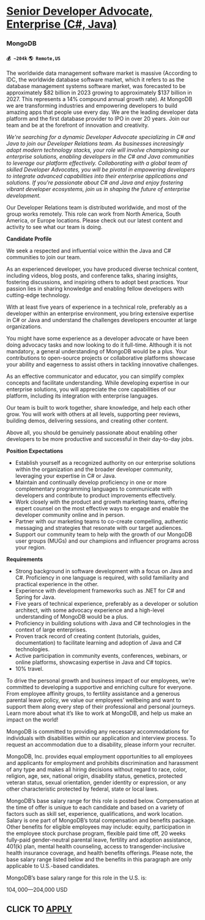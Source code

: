 # [Senior Developer Advocate, Enterprise (C#, Java)](https://www.remotewlb.com/apply/senior-developer-advocate-enterprise-c-java)  
### MongoDB  
#### `💰 ~204k` `🌎 Remote,US`  

The worldwide data management software market is massive (According to IDC, the worldwide database software market, which it refers to as the database management systems software market, was forecasted to be approximately $82 billion in 2023 growing to approximately $137 billion in 2027. This represents a 14% compound annual growth rate). At MongoDB we are transforming industries and empowering developers to build amazing apps that people use every day. We are the leading developer data platform and the first database provider to IPO in over 20 years. Join our team and be at the forefront of innovation and creativity.

_We're searching for a dynamic Developer Advocate specializing in C# and Java to join our Developer Relations team. As businesses increasingly adopt modern technology stacks, your role will involve championing our enterprise solutions, enabling developers in the C# and Java communities to leverage our platform effectively. Collaborating with a global team of skilled Developer Advocates, you will be pivotal in empowering developers to integrate advanced capabilities into their enterprise applications and solutions. If you're passionate about C# and Java and enjoy fostering vibrant developer ecosystems, join us in shaping the future of enterprise development._

Our Developer Relations team is distributed worldwide, and most of the group works remotely. This role can work from North America, South America, or Europe locations. Please check out our latest content and activity to see what our team is doing.

**Candidate Profile**

We seek a respected and influential voice within the Java and C# communities to join our team.

As an experienced developer, you have produced diverse technical content, including videos, blog posts, and conference talks, sharing insights, fostering discussions, and inspiring others to adopt best practices. Your passion lies in sharing knowledge and enabling fellow developers with cutting-edge technology.

With at least five years of experience in a technical role, preferably as a developer within an enterprise environment, you bring extensive expertise in C# or Java and understand the challenges developers encounter at large organizations.

You might have some experience as a developer advocate or have been doing advocacy tasks and now looking to do it full-time. Although it is not mandatory, a general understanding of MongoDB would be a plus. Your contributions to open-source projects or collaborative platforms showcase your ability and eagerness to assist others in tackling innovative challenges.

As an effective communicator and educator, you can simplify complex concepts and facilitate understanding. While developing expertise in our enterprise solutions, you will appreciate the core capabilities of our platform, including its integration with enterprise languages.

Our team is built to work together, share knowledge, and help each other grow. You will work with others at all levels, supporting peer reviews, building demos, delivering sessions, and creating other content.

Above all, you should be genuinely passionate about enabling other developers to be more productive and successful in their day-to-day jobs.

**Position Expectations**

  * Establish yourself as a recognized authority on our enterprise solutions within the organization and the broader developer community, leveraging your expertise in C# or Java.
  * Maintain and continually develop proficiency in one or more complementary programming languages to communicate with developers and contribute to product improvements effectively.
  * Work closely with the product and growth marketing teams, offering expert counsel on the most effective ways to engage and enable the developer community online and in person.
  * Partner with our marketing teams to co-create compelling, authentic messaging and strategies that resonate with our target audiences.
  * Support our community team to help with the growth of our MongoDB user groups (MUGs) and our champions and influencer programs across your region.

**Requirements**

  * Strong background in software development with a focus on Java and C#. Proficiency in one language is required, with solid familiarity and practical experience in the other.
  * Experience with development frameworks such as .NET for C# and Spring for Java.
  * Five years of technical experience, preferably as a developer or solution architect, with some advocacy experience and a high-level understanding of MongoDB would be a plus.
  * Proficiency in building solutions with Java and C# technologies in the context of large enterprises.
  * Proven track record of creating content (tutorials, guides, documentation) to facilitate learning and adoption of Java and C# technologies.
  * Active participation in community events, conferences, webinars, or online platforms, showcasing expertise in Java and C# topics.
  * 10% travel.

To drive the personal growth and business impact of our employees, we’re committed to developing a supportive and enriching culture for everyone. From employee affinity groups, to fertility assistance and a generous parental leave policy, we value our employees’ wellbeing and want to support them along every step of their professional and personal journeys. Learn more about what it’s like to work at MongoDB, and help us make an impact on the world!

MongoDB is committed to providing any necessary accommodations for individuals with disabilities within our application and interview process. To request an accommodation due to a disability, please inform your recruiter.

MongoDB, Inc. provides equal employment opportunities to all employees and applicants for employment and prohibits discrimination and harassment of any type and makes all hiring decisions without regard to race, color, religion, age, sex, national origin, disability status, genetics, protected veteran status, sexual orientation, gender identity or expression, or any other characteristic protected by federal, state or local laws.

MongoDB’s base salary range for this role is posted below. Compensation at the time of offer is unique to each candidate and based on a variety of factors such as skill set, experience, qualifications, and work location. Salary is one part of MongoDB’s total compensation and benefits package. Other benefits for eligible employees may include: equity, participation in the employee stock purchase program, flexible paid time off, 20 weeks fully-paid gender-neutral parental leave, fertility and adoption assistance, 401(k) plan, mental health counseling, access to transgender-inclusive health insurance coverage, and health benefits offerings. Please note, the base salary range listed below and the benefits in this paragraph are only applicable to U.S.-based candidates.

MongoDB’s base salary range for this role in the U.S. is:

$104,000—$204,000 USD

  
## CLICK TO [APPLY](https://www.remotewlb.com/apply/senior-developer-advocate-enterprise-c-java)

